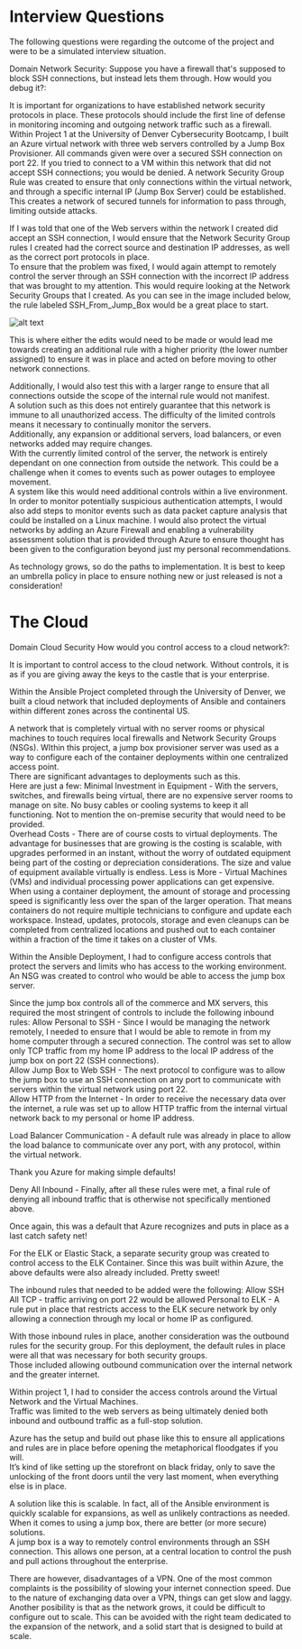 # Interview Questions
The following questions were regarding the outcome of the project and were to be a simulated interview
situation.  

Domain Network Security: 
Suppose you have a firewall that's supposed to block SSH connections, but instead lets them through. 
How would you debug it?:

It is important for organizations to have established network security protocols in place.  These protocols
should include the first line of defense in monitoring incoming and outgoing network traffic such as a firewall.  
Within Project 1 at the University of Denver Cybersecurity Bootcamp, I built an Azure virtual network 
with three web servers controlled by a Jump Box Provisioner.  All commands given were over a secured 
SSH connection on port 22.  If you tried to connect to a VM within this network that did not accept SSH 
connections; you would be denied.  A network Security Group Rule was created to ensure that only connections
within the virtual network, and through a specific internal IP (Jump Box Server) could be established.  
This creates a network of secured tunnels for information to pass through, limiting outside attacks.

If I was told that one of the Web servers within the network I created did accept an SSH connection, 
I would ensure that the Network Security Group rules I created had the correct source and destination 
IP addresses, as well as the correct port protocols in place.  
To ensure that the problem was fixed, I would again attempt to remotely control the server through an SSH
connection with the incorrect IP address that was brought to my attention.  This would require looking at
the Network Security Groups that I created.  As you can see in the image included below, the rule labeled 
SSH_From_Jump_Box would be a great place to start. 

![alt text](https://github.com/sshsjames/Project-1/blob/main/Images/NSG_Example.png) 

This is where either the edits would need to be made or would lead me towards creating an additional
rule with a higher priority (the lower number assigned) to ensure it was in place and acted on 
before moving to other network connections.   

Additionally, I would also test this with a larger range to ensure that all connections outside the scope
of the internal rule would not manifest.   
A solution such as this does not entirely guarantee that this network is immune to all unauthorized access.
The difficulty of the limited controls means it necessary to continually monitor the servers.  
Additionally, any expansion or additional servers, load balancers, or even networks added may require changes.  
With the currently limited control of the server, the network is entirely dependant on one connection from 
outside the network.  This could be a challenge when it comes to events such as power outages to employee movement.  
A system like this would need additional controls within a live environment.  In order to monitor 
potentially suspicious authentication attempts, I would also add steps to monitor events such as data packet
capture analysis that could be installed on a Linux machine.  I would also protect the virtual networks by
adding an Azure Firewall and enabling a vulnerability assessment solution that is provided through Azure
to ensure thought has been given to the configuration beyond just my personal recommendations.  

As technology grows, so do the paths to implementation. It is best to keep an umbrella policy in place to ensure
nothing new or just released is not a consideration!


# The Cloud

Domain Cloud Security
How would you control access to a cloud network?:

It is important to control access to the cloud network.  Without controls, it is as if you are giving
away the keys to the castle that is your enterprise.

Within the Ansible Project completed through the University of Denver, we built a cloud network that
included deployments of Ansible and containers within different zones across the continental US.  

A network that is completely virtual with no server rooms or physical machines to touch requires local
firewalls and Network Security Groups (NSGs).  WIthin this project,  a jump box provisioner server was
used as a way to configure each of the container deployments within one centralized access point.  
There are significant advantages to deployments such as this.  
Here are just a few:
Minimal Investment in Equipment - With the servers, switches, and firewalls being virtual, there are 
no expensive server rooms to manage on site.  No busy cables or cooling systems to keep it all functioning.
Not to mention the on-premise security that would need to be provided.  
Overhead Costs - There are of course costs to virtual deployments.  The advantage for businesses that
are growing is the costing is scalable, with upgrades performed in an instant, without the worry of
outdated equipment being part of the costing or depreciation considerations.  The size and value of
equipment available virtually is endless.
Less is More - Virtual Machines (VMs) and individual processing power applications can get expensive.  
When using a container deployment, the amount of storage and processing speed is significantly less
over the span of the larger operation.  That means containers do not require multiple technicians to
configure and update each workspace.  Instead, updates, protocols, storage and even cleanups can be 
completed from centralized locations and pushed out to each container within a fraction of the time it
takes on a cluster of VMs.  

Within the Ansible Deployment, I had to configure access controls that protect the servers and limits
who has access to the working environment.  An NSG was created to control who would be able to access
the jump box server.  

Since the jump box controls all of the commerce and MX servers, this required the most stringent of 
controls to include the following inbound rules:
Allow Personal to SSH - Since I would be managing the network remotely, I needed to ensure that I would be
able to remote in from my home computer through a secured connection.  The control was set to allow only
TCP traffic from my home IP address to the local IP address of the jump box on port 22 (SSH connections).  
Allow Jump Box to Web SSH - The next protocol to configure was to allow the jump box to use an SSH connection
on any port to communicate with servers within the virtual network using port 22.  
Allow HTTP from the Internet - In order to receive the necessary data over the internet, a rule was set up
to allow HTTP traffic from the internal virtual network back to my personal or home IP address.

Load Balancer Communication - A default rule was already in place to allow the load balance to communicate 
over any port, with any protocol, within the virtual network.  

Thank you Azure for making simple defaults!

Deny All Inbound - Finally, after all these rules were met, a final rule of denying all inbound traffic that
is otherwise not specifically mentioned above.  

Once again, this was a default that Azure recognizes and puts in place as a last catch safety net!

For the ELK or Elastic Stack, a separate security group was created to control access to the ELK Container.
Since this was built within Azure, the above defaults were also already included.  Pretty sweet!   

The inbound rules that needed to be added were the following:
Allow SSH All TCP - traffic arriving on port 22 would be allowed
Personal to ELK - A rule put in place that restricts access to the ELK secure network by only allowing
a connection through my local or home IP as configured.

With those inbound rules in place, another consideration was the outbound rules for the security group.
For this deployment, the default rules in place were all that was necessary for both security groups.  
Those included allowing outbound communication over the internal network and the greater internet.  

Within project 1, I had to consider the access controls around the Virtual Network and the Virtual Machines.    
Traffic was limited to the web servers as being ultimately denied both inbound and outbound traffic as a 
full-stop solution.  

Azure has the setup and build out phase like this to ensure all applications and rules are in place before
opening the metaphorical floodgates if you will.  
It’s kind of like setting up the storefront on black friday, only to save the unlocking of the front doors
until the very last moment, when everything else is in place.  

A solution like this is scalable.  In fact, all of the Ansible environment is quickly scalable
for expansions, as well as unlikely contractions as needed.  When it comes to using a jump box, there are better
(or more secure) solutions.  
A jump box is a way to remotely control environments through an SSH connection.  This allows one person, 
at a central location to control the push and pull actions throughout the enterprise.  

There are however, disadvantages of a VPN.  One of the most common complaints is the possibility of slowing
your internet connection speed.  Due to the nature of exchanging data over a VPN, things can get slow and
laggy.  Another posibility is that as the network grows, it could be difficult to configure out to scale.
This can be avoided with the right team dedicated to the expansion of the network, and a solid start 
that is designed to build at scale.  



